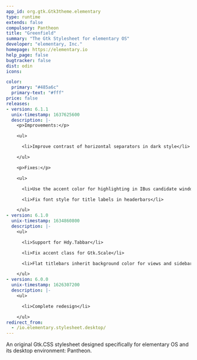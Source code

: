 ```yaml
---
app_id: org.gtk.Gtk3theme.elementary
type: runtime
extends: false
compulsory: Pantheon
title: "Greenfield"
summary: "The Gtk Stylesheet for elementary OS"
developer: "elementary, Inc."
homepage: https://elementary.io
help_page: false
bugtracker: false
dist: odin
icons:

color:
  primary: "#485a6c"
  primary-text: "#fff"
price: false
releases:
- version: 6.1.1
  unix-timestamp: 1637625600
  description: |-
    <p>Improvements:</p>

    <ul>

      <li>Improve contrast of horizontal separators in dark style</li>

    </ul>

    <p>Fixes:</p>

    <ul>

      <li>Use the accent color for highlighting in IBus candidate window</li>

      <li>Fix font style for title labels in headerbars</li>

    </ul>
- version: 6.1.0
  unix-timestamp: 1634860800
  description: |-
    <ul>

      <li>Support for Hdy.Tabbar</li>

      <li>Fix accent class for Gtk.Scale</li>

      <li>Flat titlebars inherit background color for views and sidebars</li>

    </ul>
- version: 6.0.0
  unix-timestamp: 1626307200
  description: |-
    <ul>

      <li>Complete redesign</li>

    </ul>
redirect_from:
  - /io.elementary.stylesheet.desktop/
---
```


<p>An original Gtk.CSS stylesheet designed specifically for elementary OS and its desktop environment: Pantheon.</p>